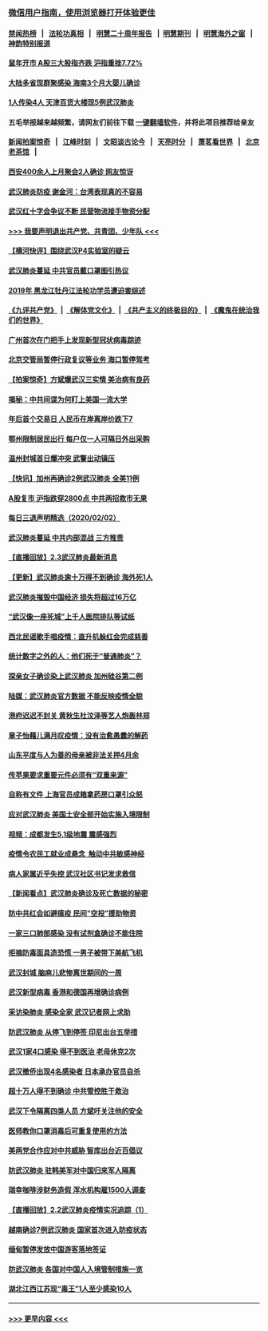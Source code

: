 ### [微信用户指南，使用浏览器打开体验更佳](https://github.com/gfw-breaker/banned-news1/blob/master/indexes/wechat-guide.md?t=0)
#### [禁闻热榜](热点新闻.md?t=0)  &nbsp;&nbsp;|&nbsp;&nbsp; [法轮功真相](https://github.com/gfw-breaker/truth/blob/master/README.md?t=0) &nbsp;&nbsp;|&nbsp;&nbsp; [明慧二十周年报告](https://github.com/gfw-breaker/mh-reports/blob/master/README.md?t=0) &nbsp;&nbsp;|&nbsp;&nbsp;[明慧期刊](https://github.com/gfw-breaker/mh-qikan) &nbsp;&nbsp;|&nbsp;&nbsp; [明慧海外之窗](https://github.com/gfw-breaker/mh-news/blob/master/README.md?t=0) &nbsp;&nbsp;|&nbsp;&nbsp; [神韵特别报道](https://github.com/gfw-breaker/mh-news/blob/master/shenyun.md?t=0)
#### [鼠年开市 A股三大股指齐跌 沪指重挫7.72%](../pages/nsc413/n11840461.md?t=02031922) 
#### [大陆多省现群聚感染 海南3个月大婴儿确诊](../pages/nsc413/n11841274.md?t=02031922) 
#### [1人传染4人 天津百货大楼现5例武汉肺炎](../pages/nsc413/n11840677.md?t=02031922) 
#### 五毛举报越来越频繁，请网友们前往下载 [一键翻墙软件](https://github.com/gfw-breaker/ssr-accounts)，并将此项目推荐给亲友
#### [新闻拍案惊奇](https://github.com/gfw-breaker/banned-news1/blob/master/pages/link4.md) &nbsp;&nbsp;|&nbsp;&nbsp; [江峰时刻](https://github.com/gfw-breaker/banned-news1/blob/master/pages/link4.md) &nbsp;&nbsp;|&nbsp;&nbsp; [文昭谈古论今](https://github.com/gfw-breaker/banned-news1/blob/master/pages/link4.md) &nbsp;&nbsp;|&nbsp;&nbsp; [天亮时分](https://github.com/gfw-breaker/banned-news1/blob/master/pages/link4.md) &nbsp;&nbsp;|&nbsp;&nbsp; [萧茗看世界](https://github.com/gfw-breaker/banned-news1/blob/master/pages/link4.md) &nbsp;&nbsp;|&nbsp;&nbsp; [北京老茶馆](https://github.com/gfw-breaker/banned-news1/blob/master/pages/link4.md) &nbsp;&nbsp;|&nbsp;&nbsp; 
#### [西安400余人上月聚会2人确诊 网友惊讶](../pages/nsc413/n11841178.md?t=02031922) 
#### [武汉肺炎防疫 谢金河：台湾表现真的不容易](../pages/nsc413/n11841120.md?t=02031922) 
#### [武汉红十字会争议不断 民营物流接手物资分配](../pages/nsc413/n11840733.md?t=02031922) 
#### [>>> 我要声明退出共产党、共青团、少年队 <<<](https://github.com/begood0513/goodnews/blob/master/quit/letter.md) 
#### [【横河快评】围绕武汉P4实验室的疑云](../pages/nsc413/n11840494.md?t=02031922) 
#### [武汉肺炎蔓延 中共官员戴口罩图引热议](../pages/nsc413/n11840917.md?t=02031922) 
#### [2019年 黑龙江牡丹江法轮功学员遭迫害综述](../pages/nsc413/n11839335.md?t=02031922) 
#### [《九评共产党》](https://github.com/begood0513/9ping.md/blob/master/README.md) &nbsp;|&nbsp; [《解体党文化》](../../../../jtdwh.md/blob/master/README.md)  &nbsp;|&nbsp; [《共产主义的终极目的》](../../../../gczydzjmd.md/blob/master/README.md) &nbsp;|&nbsp; [《魔鬼在统治我们的世界》](../../../../mgztzwmdsj.md/blob/master/README.md) 
#### [广州首次在门把手上发现新型冠状病毒踪迹](../pages/nsc413/n11840613.md?t=02031922) 
#### [北京交管局暂停行政复议等业务 海口暂停驾考](../pages/nsc413/n11840528.md?t=02031922) 
#### [【拍案惊奇】方斌爆武汉三实情 美治病有良药](../pages/nsc413/n11839984.md?t=02031922) 
#### [揭秘：中共间谍为何盯上美国一流大学](../pages/nsc413/n11840270.md?t=02031922) 
#### [年后首个交易日 人民币在岸离岸价跌下7](../pages/nsc413/n11840366.md?t=02031922) 
#### [鄂州限制居民出行 每户仅一人可隔日外出采购](../pages/nsc413/n11839131.md?t=02031922) 
#### [温州封城首日爆冲突 武警出动镇压](../pages/nsc413/n11839881.md?t=02031922) 
#### [【快讯】加州再确诊2例武汉肺炎 全美11例](../pages/nsc413/n11840339.md?t=02031922) 
#### [A股复市 沪指跌穿2800点 中共两招救市无果](../pages/nsc413/n11839859.md?t=02031922) 
#### [每日三退声明精选（2020/02/02）](../pages/nsc413/n11840257.md?t=02031922) 
#### [武汉肺炎蔓延 中共内部混战 三方推责](../pages/nsc413/n11839612.md?t=02031922) 
#### [【直播回放】2.3武汉肺炎最新消息](../pages/nsc413/n11840124.md?t=02031922) 
#### [【更新】武汉肺炎逾十万得不到确诊 海外死1人](../pages/nsc413/n11801312.md?t=02031922) 
#### [武汉肺炎摧毁中国经济 损失将超过16万亿](../pages/nsc413/n11839723.md?t=02031922) 
#### [“武汉像一座死城”上千人医院排队等试纸](../pages/nsc413/n11839724.md?t=02031922) 
#### [西北民谣歌手唱疫情：直升机躲红会完成慈善](../pages/nsc413/n11839757.md?t=02031922) 
#### [统计数字之外的人：他们死于“普通肺炎”？](../pages/nsc413/n11839788.md?t=02031922) 
#### [探亲女子确诊染上武汉肺炎 加州硅谷第二例](../pages/nsc413/n11839784.md?t=02031922) 
#### [陆媒：武汉肺炎官方数据 不能反映疫情全貌](../pages/nsc413/n11839828.md?t=02031922) 
#### [港府迟迟不封关 黄秋生杜汶泽等艺人炮轰林郑](../pages/nsc413/n11839562.md?t=02031922) 
#### [章子怡藉儿满月叹疫情：没有治愈愚蠢的解药](../pages/nsc413/n11839428.md?t=02031922) 
#### [山东平度与人为善的母亲被非法关押4月余](../pages/nsc413/n11834949.md?t=02031922) 
#### [传苹果要求重要元件必须有“双重来源”](../pages/nsc413/n11839717.md?t=02031922) 
#### [自称有文件 上海官员成箱拿药房口罩引众怒](../pages/nsc413/n11839279.md?t=02031922) 
#### [应对武汉肺炎 美国土安全部开始实施入境限制](../pages/nsc413/n11839729.md?t=02031922) 
#### [视频：成都发生5.1级地震 震感强烈](../pages/nsc413/n11839732.md?t=02031922) 
#### [疫情令农民工就业成悬念  触动中共敏感神经](../pages/nsc413/n11839625.md?t=02031922) 
#### [病人家属近乎失控 武汉社区书记发求救信](../pages/nsc413/n11839621.md?t=02031922) 
#### [【新闻看点】武汉肺炎确诊及死亡数据的秘密](../pages/nsc413/n11839539.md?t=02031922) 
#### [防中共红会如避瘟疫 民间“空投”援助物资](../pages/nsc413/n11839313.md?t=02031922) 
#### [一家三口肺部感染 没有试剂盒确诊不能住院](../pages/nsc413/n11839581.md?t=02031922) 
#### [拒摘防毒面具造恐慌 一男子被带下美航飞机](../pages/nsc413/n11839455.md?t=02031922) 
#### [武汉封城 脑麻儿悲惨离世期间的一周](../pages/nsc413/n11839378.md?t=02031922) 
#### [武汉新型病毒 香港和德国再增确诊病例](../pages/nsc413/n11839381.md?t=02031922) 
#### [采访染肺炎 感染全家 武汉记者网上求助](../pages/nsc413/n11839411.md?t=02031922) 
#### [防武汉肺炎 从停飞到停签 印尼出台五举措](../pages/nsc413/n11839282.md?t=02031922) 
#### [武汉1家4口感染 得不到医治 老母休克2次](../pages/nsc413/n11839277.md?t=02031922) 
#### [武汉撤侨出现4名感染者 日本承办官员自杀](../pages/nsc413/n11839044.md?t=02031922) 
#### [超十万人得不到确诊 中共管控胜于救治](../pages/nsc413/n11838462.md?t=02031922) 
#### [武汉下令隔离四类人员 方斌吁关注他的安全](../pages/nsc413/n11838878.md?t=02031922) 
#### [医师教你口罩消毒后可重复使用的方法](../pages/nsc413/n11839225.md?t=02031922) 
#### [美两党合作应对中共威胁 智库出台近百倡议](../pages/nsc413/n11838437.md?t=02031922) 
#### [防武汉肺炎 驻韩美军对中国归来军人隔离](../pages/nsc413/n11838970.md?t=02031922) 
#### [瑞幸咖啡涉财务造假 浑水机构雇1500人调查](../pages/nsc413/n11838486.md?t=02031922) 
#### [【直播回放】2.2武汉肺炎疫情实况追踪（1）](../pages/nsc413/n11838871.md?t=02031922) 
#### [越南确诊7例武汉肺炎 国家首次进入防疫状态](../pages/nsc413/n11838860.md?t=02031922) 
#### [缅甸暂停发放中国游客落地签证](../pages/nsc413/n11838730.md?t=02031922) 
#### [防武汉肺炎 各国对中国人入境管制措施一览](../pages/nsc413/n11838726.md?t=02031922) 
#### [湖北江西江苏现“毒王”1人至少感染10人](../pages/nsc413/n11838670.md?t=02031922) 

----
#### [ >>> 更早内容 <<< ](../indexes/nsc413-earlier.md)
